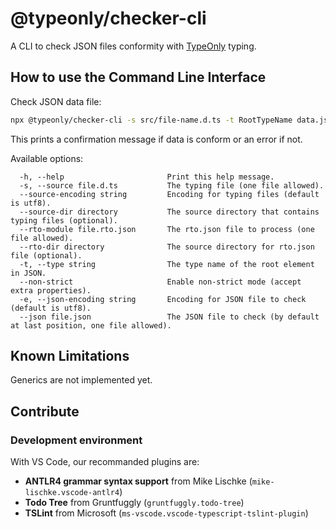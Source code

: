 # @typeonly/checker-cli

A CLI to check JSON files conformity with [TypeOnly](https://github.com/tomko-team/typeonly) typing.

## How to use the Command Line Interface

Check JSON data file:

```sh
npx @typeonly/checker-cli -s src/file-name.d.ts -t RootTypeName data.json
```

This prints a confirmation message if data is conform or an error if not.

Available options:

```
  -h, --help                       Print this help message.
  -s, --source file.d.ts           The typing file (one file allowed).
  --source-encoding string         Encoding for typing files (default is utf8).
  --source-dir directory           The source directory that contains typing files (optional).
  --rto-module file.rto.json       The rto.json file to process (one file allowed).
  --rto-dir directory              The source directory for rto.json file (optional).
  -t, --type string                The type name of the root element in JSON.
  --non-strict                     Enable non-strict mode (accept extra properties).
  -e, --json-encoding string       Encoding for JSON file to check (default is utf8).
  --json file.json                 The JSON file to check (by default at last position, one file allowed).
```

## Known Limitations

Generics are not implemented yet.

## Contribute

### Development environment

With VS Code, our recommanded plugins are:

- **ANTLR4 grammar syntax support** from Mike Lischke (`mike-lischke.vscode-antlr4`)
- **Todo Tree** from Gruntfuggly (`gruntfuggly.todo-tree`)
- **TSLint** from Microsoft (`ms-vscode.vscode-typescript-tslint-plugin`)
